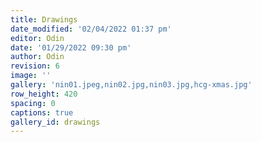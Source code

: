 ```yaml
---
title: Drawings
date_modified: '02/04/2022 01:37 pm'
editor: Odin
date: '01/29/2022 09:30 pm'
author: Odin
revision: 6
image: ''
gallery: 'nin01.jpeg,nin02.jpg,nin03.jpg,hcg-xmas.jpg'
row_height: 420
spacing: 0
captions: true
gallery_id: drawings
---
```


